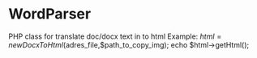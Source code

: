 # WordParser
PHP class for translate doc/docx text in to html
Example:
$html = new DocxToHtml($adres_file,$path_to_copy_img);
echo $html->getHtml();
